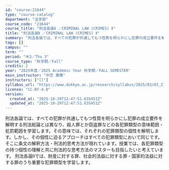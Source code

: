 ```yaml
---
id: "course:21644"
type: "course-catalog"
department: "法学部"
course_code: "21644"
course_title: "刑法各論Ⅱ ／CRIMINAL LAW (CRIMES) Ⅱ"
title: "刑法各論Ⅱ ／CRIMINAL LAW (CRIMES) Ⅱ"
summary: "刑法各論では、すべての犯罪が共通してもつ性質を明らかにし犯罪の成立要件を解明する刑法総論とは異なり、殺人罪とか窃盗罪などの各犯罪類型の意味範囲・処罰範囲を学習します。その意味では、それぞれの犯罪類型の個性を解明します。しかし、その個性に迫る…"
tags: []
campus: ""
term: ""
period: "木3／Thu 3"
course_type: "秋学期／Fall"
credits: 2
year: "2025年度／2025 Academic Year 秋学期／FALL SEMESTER"
main_instructor: "中空 壽雅"
instructors: ["[]"]
syllabus_url: "https://www.dokkyo.ac.jp/research/syllabus/2025/03/03_21644_ja_JP.html"
license: "CC-BY-4.0"
version:
  created_at: "2025-10-29T12:47:51.635451Z"
  updated_at: "2025-10-29T12:47:51.635451Z"
---
```

刑法各論では、すべての犯罪が共通してもつ性質を明らかにし犯罪の成立要件を解明する刑法総論とは異なり、殺人罪とか窃盗罪などの各犯罪類型の意味範囲・処罰範囲を学習します。その意味では、それぞれの犯罪類型の個性を解明します。しかし、その個性に迫るアプローチはすべての犯罪類型において同じです。そこに条文の解釈方法・刑法的思考方法が現れています。授業では、各犯罪類型の持つ個性の理解と共に刑法的な思考方法のマスターも目指したいと考えています。 刑法各論Ⅱでは、財産に対する罪、社会的法益に対する罪・国家的法益に対する罪のうち重要な犯罪類型を学習します。

